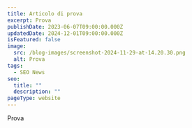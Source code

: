 ```yaml
---
title: Articolo di prova
excerpt: Prova
publishDate: 2023-06-07T09:00:00.000Z
updatedDate: 2024-12-01T09:00:00.000Z
isFeatured: false
image:
  src: /blog-images/screenshot-2024-11-29-at-14.20.30.png
  alt: Prova
tags:
  - SEO News
seo:
  title: ""
  description: ""
pageType: website
---
```

Prova
